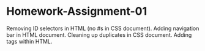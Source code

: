 # Homework-Assignment-01
Removing ID selectors in HTML (no #s in CSS document).
Adding navigation bar in HTML document.
Cleaning up duplicates in CSS document. 
Adding <sections> tags within HTML. 
